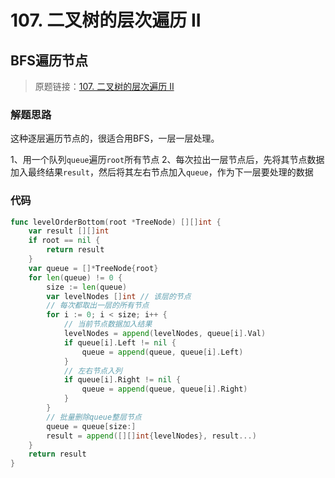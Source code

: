 # 107. 二叉树的层次遍历 II
## BFS遍历节点
> 原题链接：[107. 二叉树的层次遍历 II](https://leetcode-cn.com/problems/binary-tree-level-order-traversal-ii/)

### 解题思路
这种逐层遍历节点的，很适合用BFS，一层一层处理。

1、用一个队列``queue``遍历``root``所有节点
2、每次拉出一层节点后，先将其节点数据加入最终结果``result``，然后将其左右节点加入``queue``，作为下一层要处理的数据

### 代码

```go
func levelOrderBottom(root *TreeNode) [][]int {
	var result [][]int
	if root == nil {
		return result
	}
	var queue = []*TreeNode{root}
	for len(queue) != 0 {
		size := len(queue)
		var levelNodes []int // 该层的节点
		// 每次都取出一层的所有节点
		for i := 0; i < size; i++ {
			// 当前节点数据加入结果
			levelNodes = append(levelNodes, queue[i].Val)
			if queue[i].Left != nil {
				queue = append(queue, queue[i].Left)
			}
			// 左右节点入列
			if queue[i].Right != nil {
				queue = append(queue, queue[i].Right)
			}
		}
		// 批量删除queue整层节点
		queue = queue[size:]
		result = append([][]int{levelNodes}, result...)
	}
	return result
}
```
